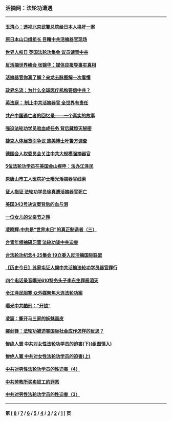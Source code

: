 ### 活摘网：法轮功遭遇
---
#### [玉清心：透视北京武警总院给日本人换肝一案](../../pages/nf5881/n13771978.md?07210430) 
#### [原日本山口组组长 目睹中共活摘器官现场](../../pages/nf5881/n13767360.md?07210430) 
#### [世界人权日 英国法轮功集会 议员谴责中共](../../pages/nf5881/n13431763.md?07210430) 
#### [反活摘世界峰会 张锦华：媒体应报导事实真相](../../pages/nf5881/n13278502.md?07210430) 
#### [活摘器官你真了解？来龙去脉图解一次看懂](../../pages/nf5881/n13013820.md?07210430) 
#### [政界名流：为什么全球医疗机构要信中共？](../../pages/nf5881/n11945479.md?07210430) 
#### [英法庭： 制止中共活摘器官 全世界有责任](../../pages/nf5881/n11330691.md?07210430) 
#### [共产中国逃亡者的回忆录——一个真实的故事](../../pages/nf5881/n10918649.md?07210430) 
#### [强迫法轮功学员验血成任务 背后藏惊天秘密](../../pages/nf5881/n4252384.md?07210430) 
#### [捷克人体展览引争议 旅美博士吁警方调查](../../pages/nf5881/n9429187.md?07210430) 
#### [德国会人权委员会关注中共大规模强摘器官](../../pages/nf5881/n8418950.md?07210430) 
#### [5位法轮功学员在美国会山疾呼：法办江泽民](../../pages/nf5881/n8101519.md?07210430) 
#### [原唐山市工人医院护士曝光活摘器官线索](../../pages/nf5881/n8076384.md?07210430) 
#### [证人指证 法轮功学员徐真遭活摘器官死亡](../../pages/nf5881/n8042467.md?07210430) 
#### [美国343号决议案背后的血与泪](../../pages/nf5881/n8020684.md?07210430) 
#### [一位女儿的父亲节之殇](../../pages/nf5881/n8014122.md?07210430) 
#### [凌晓辉:中共是“世界末日”的真正制造者（三）](../../pages/nf5881/n4210333.md?07210430) 
#### [台青年领袖研习营 法轮功谈中共迫害](../../pages/nf5881/n4141857.md?07210430) 
#### [台法轮功纪念4‧25集会 19立委入反活摘国际联盟](../../pages/nf5881/n4141821.md?07210430) 
#### [【历史今日】苏家屯证人揭中共活摘法轮功学员器官罪行](../../pages/nf5881/n4135912.md?07210430) 
#### [四个电话录音曝光610特务头子李东生罪恶滔天](../../pages/nf5881/n4040060.md?07210430) 
#### [令江泽民胆寒 众外媒聚焦大连法轮功案](../../pages/nf5881/n3932671.md?07210430) 
#### [曝光中共酷刑：“开锁”](../../pages/nf5881/n3889373.md?07210430) 
#### [凌宸：撕开马三家的妖魅画皮](../../pages/nf5881/n3849369.md?07210430) 
#### [郦剑锋：法轮功被迫害国际社会应作怎样的反思？](../../pages/nf5881/n3824560.md?07210430) 
#### [惨绝人寰 中共对女性法轮功学员的迫害(下)(组图慎入)](../../pages/nf5881/n3816285.md?07210430) 
#### [惨绝人寰 中共对女性法轮功学员的迫害(上)](../../pages/nf5881/n3815374.md?07210430) 
#### [中共对男性法轮功学员的性迫害（4）](../../pages/nf5881/n3769144.md?07210430) 
#### [中共劳教所买卖奴工的罪恶](../../pages/nf5881/n3769378.md?07210430) 
#### [中共对男性法轮功学员的性迫害（3）](../../pages/nf5881/n3768231.md?07210430) 

---
#### 第 [ [8](./8.md?07210430) / [7](./7.md?07210430) / [6](./6.md?07210430) / [5](./5.md?07210430) / [4](./4.md?07210430) / [3](./3.md?07210430) / [2](./2.md?07210430) / [1](./1.md?07210430) ] 页
